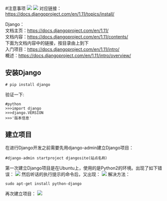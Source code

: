 #注意事项
![](http://i.imgur.com/6NS53gr.png)
![](http://i.imgur.com/XpZxLaD.png)
对应链接：https://docs.djangoproject.com/en/1.11/topics/install/

Django：  
文档主页：https://docs.djangoproject.com/en/1.11/  
文档内容：https://docs.djangoproject.com/en/1.11/contents/  
下面为文档内容中的链接，按目录由上到下  
入门项目：https://docs.djangoproject.com/en/1.11/intro/  
概述：https://docs.djangoproject.com/en/1.11/intro/overview/









## 安装Django

	# pip install django
验证一下:

	#python
	>>>import django
	>>>django.VERSION
	>>>'版本信息'
## 建立项目
在进行Django开发之前需要先用django-admin建立Django项目：

	#django-admin startproject djangosite(站点名称）
第一次建立Django项目是在Ubuntu上，使用的是Python2的环境。出现了如下错误：
![](http://i.imgur.com/XD7lT8s.png)
然后听话的执行提示的命令后，又出现：
![](http://i.imgur.com/4WRJPOW.png)
解决方法：

	sudo apt-get install python-django
再次建立项目：
![](http://i.imgur.com/dXBVYYW.png)
